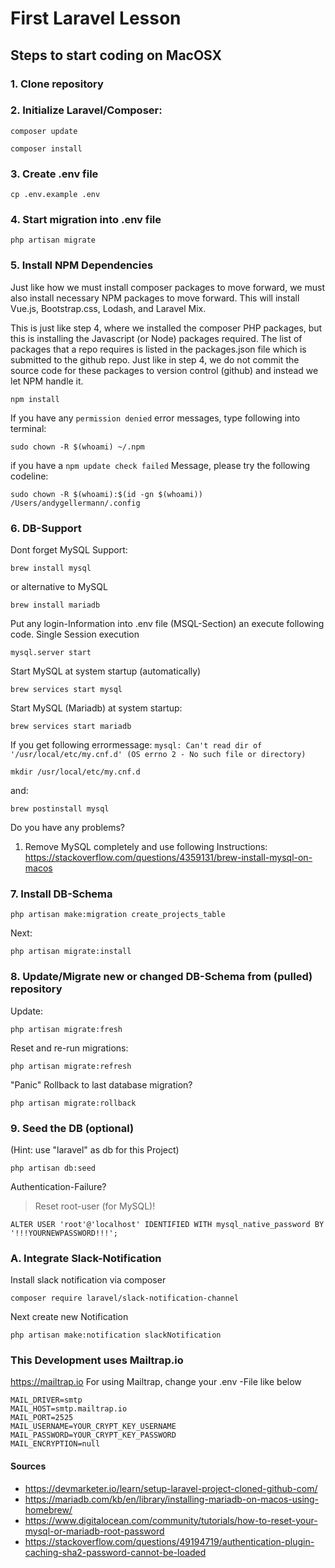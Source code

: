 # First Laravel Lesson

## Steps to start coding on MacOSX

### 1. Clone repository
### 2. Initialize Laravel/Composer:

```
composer update
```
```
composer install
```
### 3. Create .env file
```
cp .env.example .env
```
### 4. Start migration into .env file
```
php artisan migrate
```
### 5. Install NPM Dependencies
Just like how we must install composer packages to move forward, we must also install necessary NPM packages to move forward. This will install Vue.js, Bootstrap.css, Lodash, and Laravel Mix.

This is just like step 4, where we installed the composer PHP packages, but this is installing the Javascript (or Node) packages required. The list of packages that a repo requires is listed in the packages.json file which is submitted to the github repo. Just like in step 4, we do not commit the source code for these packages to version control (github) and instead we let NPM handle it.
```
npm install
```
If you have any ``permission denied`` error messages, type following into terminal:
```
sudo chown -R $(whoami) ~/.npm
```
if you have a `npm update check failed` Message, please try the following codeline:
```
sudo chown -R $(whoami):$(id -gn $(whoami)) /Users/andygellermann/.config 
```
### 6. DB-Support
Dont forget MySQL Support:
```
brew install mysql
```
or alternative to MySQL
```
brew install mariadb
```
Put any login-Information into .env file (MSQL-Section) an execute following code.
Single Session execution
```
mysql.server start
```
Start MySQL at system startup (automatically)
```
brew services start mysql
```
Start MySQL (Mariadb) at system startup:
```
brew services start mariadb
```
If you get following errormessage:  ```mysql: Can't read dir of '/usr/local/etc/my.cnf.d' (OS errno 2 - No such file or directory)```
```
mkdir /usr/local/etc/my.cnf.d
```
and:
```
brew postinstall mysql
```
Do you have any problems?
1. Remove MySQL completely and use following Instructions:
https://stackoverflow.com/questions/4359131/brew-install-mysql-on-macos
### 7. Install DB-Schema
```
php artisan make:migration create_projects_table
```
Next:
```
php artisan migrate:install
```
### 8. Update/Migrate new or changed DB-Schema from (pulled) repository
Update:
```
php artisan migrate:fresh
```
Reset and re-run migrations:
```
php artisan migrate:refresh
```
"Panic" Rollback to last database migration?
```
php artisan migrate:rollback
```
 
### 9. Seed the DB (optional)
(Hint: use "laravel" as db for this Project)
```
php artisan db:seed
```
Authentication-Failure?

> Reset root-user (for MySQL)!
```
ALTER USER 'root'@'localhost' IDENTIFIED WITH mysql_native_password BY '!!!YOURNEWPASSWORD!!!';
```
### A. Integrate Slack-Notification
Install slack notification via composer
```
composer require laravel/slack-notification-channel
```
Next create new Notification
```
php artisan make:notification slackNotification
```


### This Development uses Mailtrap.io
https://mailtrap.io
For using Mailtrap, change your .env -File like below
```
MAIL_DRIVER=smtp
MAIL_HOST=smtp.mailtrap.io
MAIL_PORT=2525
MAIL_USERNAME=YOUR_CRYPT_KEY_USERNAME
MAIL_PASSWORD=YOUR_CRYPT_KEY_PASSWORD
MAIL_ENCRYPTION=null
```

#### Sources
- https://devmarketer.io/learn/setup-laravel-project-cloned-github-com/
- https://mariadb.com/kb/en/library/installing-mariadb-on-macos-using-homebrew/
- https://www.digitalocean.com/community/tutorials/how-to-reset-your-mysql-or-mariadb-root-password
- https://stackoverflow.com/questions/49194719/authentication-plugin-caching-sha2-password-cannot-be-loaded

